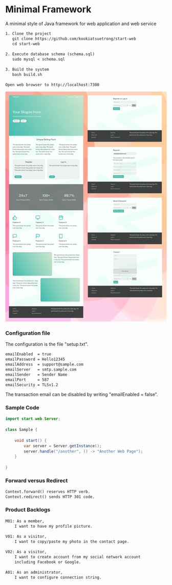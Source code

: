 # Minimal Framework

A minimal style of Java framework for web application and web service

```
1. Clone the project
   git clone https://github.com/kookiatsuetrong/start-web
   cd start-web

2. Execute database schema (schema.sql)
   sudo mysql < schema.sql

3. Build the system
   bash build.sh

Open web browser to http://localhost:7300
```

![](start.png)

### Configuration file

The configuration is the file "setup.txt".

```
emailEnabled  = true
emailPassword = Hello12345
emailAddress  = support@sample.com
emailServer   = smtp.sample.com
emailSender   = Sender Name
emailPort     = 587
emailSecurity = TLSv1.2
```

The transaction email can be disabled by
writing "emailEnabled = false".


### Sample Code
```java
import start.web.Server;

class Sample {
	
	void start() {
		var server = Server.getInstance();
		server.handle("/another", () -> "Another Web Page");
	}
	
}
```

### Forward versus Redirect

```
Context.forward() reserves HTTP verb.
Context.redirect() sends HTTP 301 code.
```


### Product Backlogs
```
M01: As a member, 
	I want to have my profile picture.

V01: As a visitor, 
	I want to copy/paste my photo in the contact page.

V02: As a visitor, 
	I want to create account from my social network account 
	including Facebook or Google.

A01: As an administrator,
	I want to configure connection string.

```

